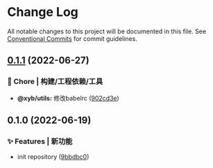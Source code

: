 # Change Log

All notable changes to this project will be documented in this file.
See [Conventional Commits](https://conventionalcommits.org) for commit guidelines.

## [0.1.1](https://github.com/xyb110112/lerna-demo/compare/@xyb/utils@0.1.0...@xyb/utils@0.1.1) (2022-06-27)


### 🚀 Chore | 构建/工程依赖/工具

* **@xyb/utils:** 修改babelrc ([902cd3e](https://github.com/xyb110112/lerna-demo/commit/902cd3e64017d701bd701f894ff5e7468317c21c))



## 0.1.0 (2022-06-19)


### ✨ Features | 新功能

* init repository ([9bbdbc0](https://github.com/xyb110112/lerna-demo/commit/9bbdbc0dd8e5bc9cc2cd43e4c3d769494740fea0))

